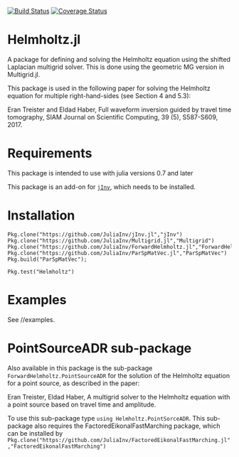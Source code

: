 [![Build Status](https://travis-ci.org/JuliaInv/Helmholtz.jl.svg?branch=master)](https://travis-ci.org/JuliaInv/Helmholtz.jl)
[![Coverage Status](https://coveralls.io/repos/github/JuliaInv/Helmholtz.jl/badge.svg?branch=master)](https://coveralls.io/github/JuliaInv/Helmholtz.jl?branch=master)

# Helmholtz.jl
A package for defining and solving the Helmholtz equation using the shifted Laplacian multigrid solver. 
This is done using the geometric MG version in Multigrid.jl.

This package is used in the following paper for solving the Helmholtz equation for multiple right-hand-sides (see Section 4 and 5.3):

Eran Treister and Eldad Haber, Full waveform inversion guided by travel time tomography, SIAM Journal on Scientific Computing, 39 (5), S587-S609, 2017.

# Requirements

This package is intended to use with julia versions 0.7 and later

This package is an add-on for [`jInv`](https://github.com/JuliaInv/jInv.jl), which needs to be installed. 

# Installation

```
Pkg.clone("https://github.com/JuliaInv/jInv.jl","jInv")
Pkg.clone("https://github.com/JuliaInv/Multigrid.jl","Multigrid")
Pkg.clone("https://github.com/JuliaInv/ForwardHelmholtz.jl","ForwardHelmholtz")
Pkg.clone("https://github.com/JuliaInv/ParSpMatVec.jl","ParSpMatVec")
Pkg.build("ParSpMatVec");

Pkg.test("Helmholtz")
```
# Examples
See //examples.

# PointSourceADR sub-package

Also available in this package is the sub-package `ForwardHelmholtz.PointSourceADR` for the solution of the Helmholtz equation for a point source, as described in the paper:

Eran Treister, Eldad Haber, A multigrid solver to the Helmholtz equation with a point source based on travel time and amplitude.

To use this sub-package type `using Helmholtz.PointSorceADR`. This sub-package also requires the FactoredEikonalFastMarching package, which can be installed by `Pkg.clone("https://github.com/JuliaInv/FactoredEikonalFastMarching.jl","FactoredEikonalFastMarching")`


